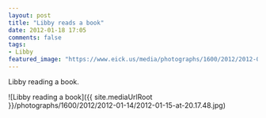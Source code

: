 ```yaml
---
layout: post
title: "Libby reads a book"
date: 2012-01-18 17:05
comments: false
tags: 
- Libby
featured_image: "https://www.eick.us/media/photographs/1600/2012/2012-01-14/2012-01-15-at-20.17.48.jpg"
---
```

Libby reading a book.

![Libby reading a book]({{ site.mediaUrlRoot }}/photographs/1600/2012/2012-01-14/2012-01-15-at-20.17.48.jpg)


